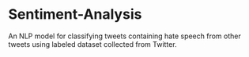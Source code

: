 # Sentiment-Analysis
An NLP model for classifying tweets containing hate speech from other tweets using labeled dataset collected from Twitter.
